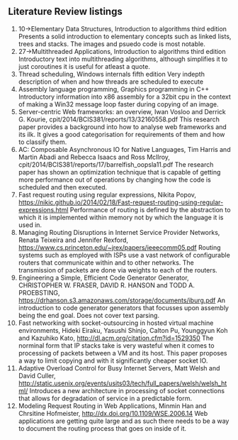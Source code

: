 ## Literature Review listings

1. 10->Elementary Data Structures, Introduction to algorithms third edition
    Presents a solid introduction to elementary concepts such as linked lists, trees and stacks. The images and psuedo code is most notable.
2. 27->Multithreaded Applications, Introduction to algorithms third edition
    Introductory text into multithreading algorithms, although simplifies it to just coroutines it is useful for atleast a quote.
3. Thread scheduling, Windows internals fifth edition
    Very indepth description of when and how threads are scheduled to execute
4. Assembly language programming, Graphics programming in C++
    Introductory information into x86 assembly for a 32bit cpu in the context of making a Win32 message loop faster during copying of an image.
5. Server-centric Web frameworks: an overview, Iwan Vosloo and Derrick G. Kourie, cpit/2014/BCIS381/reports/13/32160558.pdf
    This research paper provides a background into how to analyse web frameworks and its ilk. It gives a good categorisation for requirements of them and how to classify them.
6. AC: Composable Asynchronous IO for Native Languages, Tim Harris and Martin Abadi and Rebecca Isaacs and Ross McIlroy, cpit/2014/BCIS381/reports/17/barrelfish_oopsla11.pdf
    The research paper has shown an optimization technique that is capable of getting more performance out of operations by changing how the code is scheduled and then executed.
7. Fast request routing using regular expressions, Nikita Popov, https://nikic.github.io/2014/02/18/Fast-request-routing-using-regular-expressions.html
    Performance of routing is defined by the abstraction to which it is implemented within memory not by 
which the language it is used in.
8. Managing Routing Disruptions in Internet Service Provider Networks, Renata Teixeira and Jennifer Rexford, https://www.cs.princeton.edu/~jrex/papers/ieeecomm05.pdf
    Routing systems such as employed with ISPs use a vast network of configurable routers that communicate 
within and to other networks. The transmission of packets are done via weights to each of the routers.
9. Engineering a Simple, Efficient Code Generator Generator, CHRISTOPHER W. FRASER, DAVID R. HANSON and TODD 
A. PROEBSTING, https://drhanson.s3.amazonaws.com/storage/documents/iburg.pdf
    An introduction to code generator generators that focusses upon assembly being the end goal. Does not cover text parsing.
10. Fast networking with socket-outsourcing in hosted virtual machine environments,	Hideki Eiraku, Yasushi Shinjo, Calton Pu, Younggyun Koh and Kazuhiko Kato,  http://dl.acm.org/citation.cfm?id=1529350
    The norminal form that IP stacks take is very wasteful when it comes to processing of packets between a VM and its host. This paper proposes a way to limit copying and with it significantly cheaper socket IO.
11. Adaptive Overload Control for Busy Internet Servers, Matt Welsh and David Culler, http://static.usenix.org/events/usits03/tech/full_papers/welsh/welsh_html/
    Introduces a new architecture in processing of socket connections that allows for degradation of service in a predictable form.
12. Modeling Request Routing in Web Applications, Minmin Han and Chrsitine Hofmeister, 
http://dx.doi.org/10.1109/WSE.2006.14
    Web applications are getting quite large and as such there needs to be a way to document the routing 
process that goes on inside of it.
